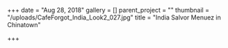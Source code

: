 +++
date = "Aug 28, 2018"
gallery = []
parent_project = ""
thumbnail = "/uploads/CafeForgot_India_Look2_027.jpg"
title = "India Salvor Menuez in Chinatown"

+++
